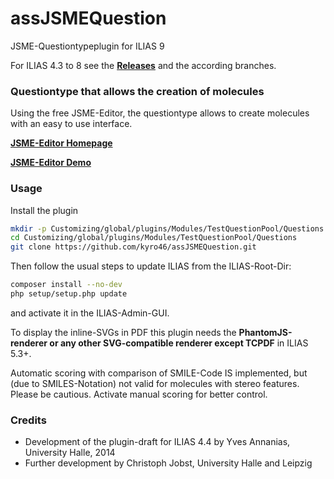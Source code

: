 # assJSMEQuestion
JSME-Questiontypeplugin for ILIAS 9

For ILIAS 4.3 to 8 see the [**Releases**](https://github.com/kyro46/assJSMEQuestion/releases) and the according branches.

### Questiontype that allows the creation of molecules ###

Using the free JSME-Editor, the questiontype allows to create molecules with an easy to use interface.

[**JSME-Editor Homepage**](https://jsme-editor.github.io/)

[**JSME-Editor Demo**](https://jsme-editor.github.io/dist/JSME_test.html)

### Usage ###

Install the plugin

```bash
mkdir -p Customizing/global/plugins/Modules/TestQuestionPool/Questions  
cd Customizing/global/plugins/Modules/TestQuestionPool/Questions
git clone https://github.com/kyro46/assJSMEQuestion.git
```

Then follow the usual steps to update ILIAS from the ILIAS-Root-Dir:

```bash
composer install --no-dev
php setup/setup.php update
```

and activate it in the ILIAS-Admin-GUI.  

To display the inline-SVGs in PDF this plugin needs the **PhantomJS-renderer or any other SVG-compatible renderer except TCPDF** in ILIAS 5.3+. 

Automatic scoring with comparison of SMILE-Code IS implemented, but (due to SMILES-Notation) not valid for molecules with stereo features. Please be cautious.
Activate manual scoring for better control.

### Credits ###
* Development of the plugin-draft for ILIAS 4.4 by Yves Annanias, University Halle, 2014
* Further development by Christoph Jobst, University Halle and Leipzig